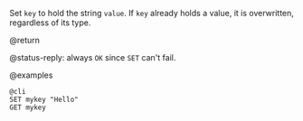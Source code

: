 Set `key` to hold the string `value`. If `key` already holds a value, it is
overwritten, regardless of its type.

@return

@status-reply: always `OK` since `SET` can't fail.

@examples

    @cli
    SET mykey "Hello"
    GET mykey
